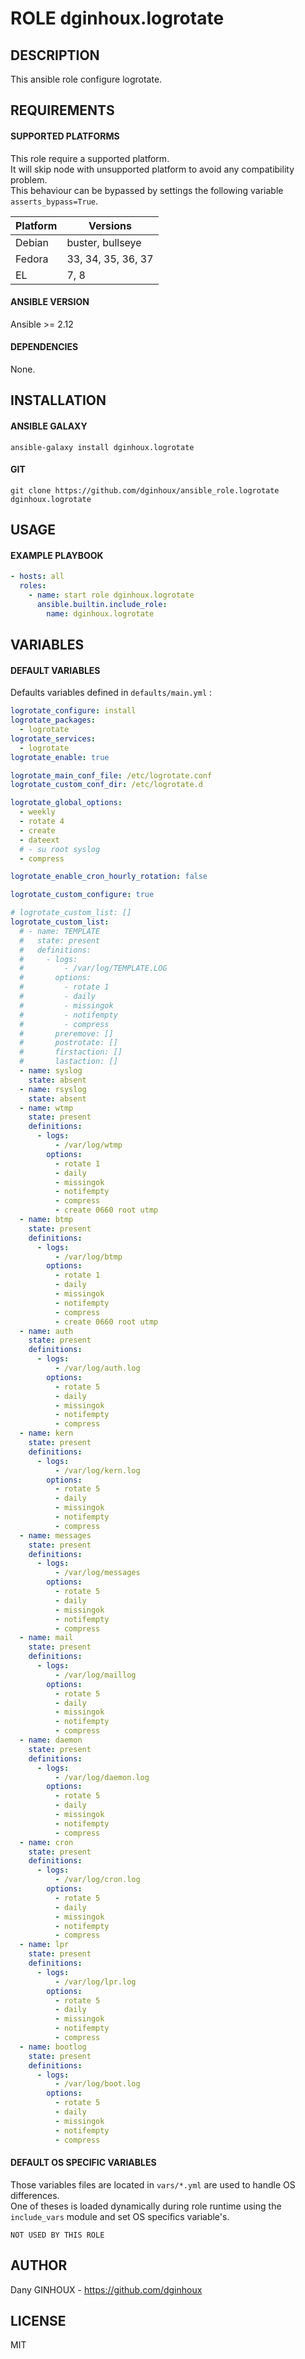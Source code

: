 # ROLE dginhoux.logrotate



## DESCRIPTION

This ansible role configure logrotate.


## REQUIREMENTS

#### SUPPORTED PLATFORMS

This role require a supported platform.<br />
It will skip node with unsupported platform to avoid any compatibility problem.<br />
This behaviour can be bypassed by settings the following variable `asserts_bypass=True`.

| Platform | Versions |
|----------|----------|
| Debian | buster, bullseye |
| Fedora | 33, 34, 35, 36, 37 |
| EL | 7, 8 |

#### ANSIBLE VERSION

Ansible >= 2.12

#### DEPENDENCIES

None.



## INSTALLATION

#### ANSIBLE GALAXY

```shell
ansible-galaxy install dginhoux.logrotate
```
#### GIT

```shell
git clone https://github.com/dginhoux/ansible_role.logrotate dginhoux.logrotate
```


## USAGE

#### EXAMPLE PLAYBOOK

```yaml
- hosts: all
  roles:
    - name: start role dginhoux.logrotate
      ansible.builtin.include_role:
        name: dginhoux.logrotate
```


## VARIABLES

#### DEFAULT VARIABLES

Defaults variables defined in `defaults/main.yml` : 

```yaml
logrotate_configure: install
logrotate_packages:
  - logrotate
logrotate_services:
  - logrotate
logrotate_enable: true

logrotate_main_conf_file: /etc/logrotate.conf
logrotate_custom_conf_dir: /etc/logrotate.d

logrotate_global_options:
  - weekly
  - rotate 4
  - create
  - dateext
  # - su root syslog
  - compress

logrotate_enable_cron_hourly_rotation: false

logrotate_custom_configure: true

# logrotate_custom_list: []
logrotate_custom_list:
  # - name: TEMPLATE
  #   state: present
  #   definitions:
  #     - logs:
  #         - /var/log/TEMPLATE.LOG
  #       options:
  #         - rotate 1
  #         - daily
  #         - missingok
  #         - notifempty
  #         - compress
  #       preremove: []
  #       postrotate: []
  #       firstaction: []
  #       lastaction: []
  - name: syslog
    state: absent
  - name: rsyslog
    state: absent
  - name: wtmp
    state: present
    definitions:
      - logs:
          - /var/log/wtmp
        options:
          - rotate 1
          - daily
          - missingok
          - notifempty
          - compress
          - create 0660 root utmp
  - name: btmp
    state: present
    definitions:
      - logs:
          - /var/log/btmp
        options:
          - rotate 1
          - daily
          - missingok
          - notifempty
          - compress
          - create 0660 root utmp
  - name: auth
    state: present
    definitions:
      - logs:
          - /var/log/auth.log
        options:
          - rotate 5
          - daily
          - missingok
          - notifempty
          - compress
  - name: kern
    state: present
    definitions:
      - logs:
          - /var/log/kern.log
        options:
          - rotate 5
          - daily
          - missingok
          - notifempty
          - compress
  - name: messages
    state: present
    definitions:
      - logs:
          - /var/log/messages
        options:
          - rotate 5
          - daily
          - missingok
          - notifempty
          - compress
  - name: mail
    state: present
    definitions:
      - logs:
          - /var/log/maillog
        options:
          - rotate 5
          - daily
          - missingok
          - notifempty
          - compress
  - name: daemon
    state: present
    definitions:
      - logs:
          - /var/log/daemon.log
        options:
          - rotate 5
          - daily
          - missingok
          - notifempty
          - compress
  - name: cron
    state: present
    definitions:
      - logs:
          - /var/log/cron.log
        options:
          - rotate 5
          - daily
          - missingok
          - notifempty
          - compress
  - name: lpr
    state: present
    definitions:
      - logs:
          - /var/log/lpr.log
        options:
          - rotate 5
          - daily
          - missingok
          - notifempty
          - compress
  - name: bootlog
    state: present
    definitions:
      - logs:
          - /var/log/boot.log
        options:
          - rotate 5
          - daily
          - missingok
          - notifempty
          - compress
```

#### DEFAULT OS SPECIFIC VARIABLES

Those variables files are located in `vars/*.yml` are used to handle OS differences.<br />
One of theses is loaded dynamically during role runtime using the `include_vars` module and set OS specifics variable's.

`NOT USED BY THIS ROLE`


## AUTHOR

Dany GINHOUX - https://github.com/dginhoux



## LICENSE

MIT
